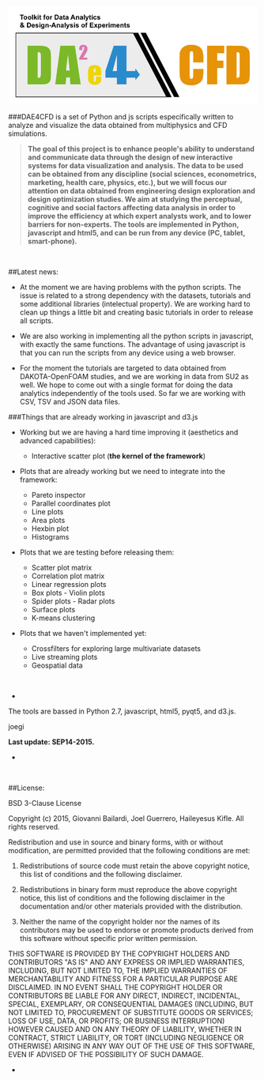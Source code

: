 <!--# DAE4CFD-->

![](./daelogo.png)


###DAE4CFD is a set of Python and js scripts especifically written to analyze and visualize the data obtained from multiphysics and CFD simulations.

> **The goal of this project is to enhance people's ability to understand and communicate data through the design of new interactive systems for data visualization and analysis. The data to be used can be obtained from any discipline (social sciences, econometrics, marketing, health care, physics, etc.), but we will focus our attention on data obtained from engineering design exploration and design optimization studies. We aim at studying the perceptual, cognitive and social factors affecting data analysis in order to improve the efficiency at which expert analysts work, and to lower barriers for non-experts. The tools are implemented in Python, javascript and html5, and can be run from any device (PC, tablet, smart-phone).**

&nbsp;
&nbsp;

##Latest news:

* At the moment we are having problems with the python scripts.  The issue is related to a strong dependency with the datasets, tutorials and some additional libraries (intelectual property). We are working hard to clean up things a little bit and creating basic tutorials in order to release all scripts.

* We are also working in implementing all the python scripts in javascript, with exactly the same functions.  The advantage of using javascript is that you can run the scripts from any device using a web browser.

* For the moment the tutorials are targeted to data obtained from DAKOTA-OpenFOAM studies, and we are working in data from SU2 as well.  We hope to come out with a single format for doing the data analytics independently of the tools used.  So far we are working with CSV, TSV and JSON data files.


###Things that are already working in javascript and d3.js

* Working but we are having a hard time improving it (aesthetics and advanced capabilities):

	* Interactive scatter plot (**the kernel of the framework**)
		
* Plots that are already working but we need to integrate into the framework:

  	* Pareto inspector
  	* Parallel coordinates plot
  	* Line plots
  	* Area plots
  	* Hexbin plot
  	* Histograms
  	
* Plots that we are testing before releasing them:

	* Scatter plot matrix
  	* Correlation plot matrix
   	* Linear regression plots
   	* Box plots - Violin plots
  	* Spider plots - Radar plots
  	* Surface plots
  	* K-means clustering

* Plots that we haven't implemented yet:

	* Crossfilters for exploring large multivariate datasets 
  	* Live streaming plots
  	* Geospatial data

&nbsp;
&nbsp;


-

The tools are bassed in Python 2.7, javascript, html5, pyqt5, and d3.js.

joegi

**Last update: SEP14-2015.**

-
&nbsp;
&nbsp;


##License:

BSD 3-Clause License

Copyright (c) 2015, Giovanni Bailardi, Joel Guerrero, Haileyesus Kifle.
All rights reserved.

Redistribution and use in source and binary forms, with or without modification, are permitted provided that the following conditions are met:

1. Redistributions of source code must retain the above copyright notice, this list of conditions and the following disclaimer.

2. Redistributions in binary form must reproduce the above copyright notice, this list of conditions and the following disclaimer in the documentation and/or other materials provided with the distribution.

3. Neither the name of the copyright holder nor the names of its contributors may be used to endorse or promote products derived from this software without specific prior written permission.

THIS SOFTWARE IS PROVIDED BY THE COPYRIGHT HOLDERS AND CONTRIBUTORS "AS IS" AND ANY EXPRESS OR IMPLIED WARRANTIES, INCLUDING, BUT NOT LIMITED TO, THE IMPLIED WARRANTIES OF MERCHANTABILITY AND FITNESS FOR A PARTICULAR PURPOSE ARE DISCLAIMED. IN NO EVENT SHALL THE COPYRIGHT HOLDER OR CONTRIBUTORS BE LIABLE FOR ANY DIRECT, INDIRECT, INCIDENTAL, SPECIAL, EXEMPLARY, OR CONSEQUENTIAL DAMAGES (INCLUDING, BUT NOT LIMITED TO, PROCUREMENT OF SUBSTITUTE GOODS OR SERVICES; LOSS OF USE, DATA, OR PROFITS; OR BUSINESS INTERRUPTION) HOWEVER CAUSED AND ON ANY THEORY OF LIABILITY, WHETHER IN CONTRACT, STRICT LIABILITY, OR TORT (INCLUDING NEGLIGENCE OR OTHERWISE) ARISING IN ANY WAY OUT OF THE USE OF THIS SOFTWARE, EVEN IF ADVISED OF THE POSSIBILITY OF SUCH DAMAGE.

-




